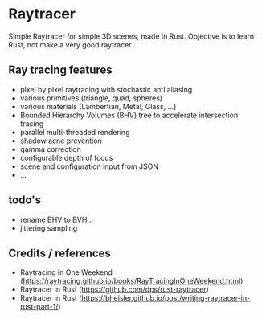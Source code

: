 # Raytracer
Simple Raytracer for simple 3D scenes, made in Rust. Objective is to learn Rust, not make a very good raytracer.

## Ray tracing features
- pixel by pixel raytracing with stochastic anti aliasing
- various primitives (triangle, quad, spheres)
- various materials (Lambertian, Metal, Glass, ...)
- Bounded Hierarchy Volumes (BHV) tree to accelerate intersection tracing
- parallel multi-threaded rendering
- shadow acne prevention
- gamma correction
- configurable depth of focus
- scene and configuration input from JSON
- ...

## todo's
- rename BHV to BVH...
- jittering sampling

## Credits / references
- Raytracing in One Weekend (https://raytracing.github.io/books/RayTracingInOneWeekend.html)
- Raytracer in Rust (https://github.com/dps/rust-raytracer)
- Raytracer in Rust (https://bheisler.github.io/post/writing-raytracer-in-rust-part-1/)